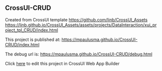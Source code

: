 ## CrossUI-CRUD
Created from CrossUI template https://github.com/linb/CrossUI_Assets
                                                     https://linb.github.io/CrossUI_Assets/assets/projects/DataInteraction/xui_project_tpl_CRUD/index.html

This project is published at: https://mpaulusma.github.io/CrossUI-CRUD/index.html

The debug url is: https://mpaulusma.github.io/CrossUI-CRUD/debug.html

Click [here](https://crossui.com/RADGithub/#!from=github&owner=mpaulusma&repo=CrossUI-CRUD) to edit this project in CrossUI Web App Builder
